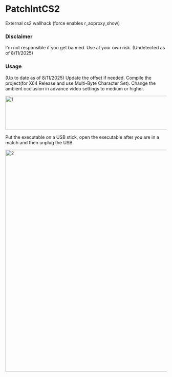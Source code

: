 # PatchIntCS2
External cs2 wallhack (force enables r_aoproxy_show)

### Disclaimer
I'm not responsible if you get banned.
Use at your own risk.
(Undetected as of 8/11/2025)
### Usage
(Up to date as of 8/11/2025)
Update the offset if needed.
Compile the project(for X64 Release and use Multi-Byte Character Set).
Change the ambient occlusion in advance video settings to medium or higher.

<img width="830" height="106" alt="1" src="https://github.com/user-attachments/assets/a64936b1-d1ab-44c2-bbfa-030163427221" />

Put the executable on a USB stick, open the executable after you are in a match and then unplug the USB.

<img width="1028" height="691" alt="2" src="https://github.com/user-attachments/assets/08534dbc-990f-4119-a89d-480d3134e232" />
